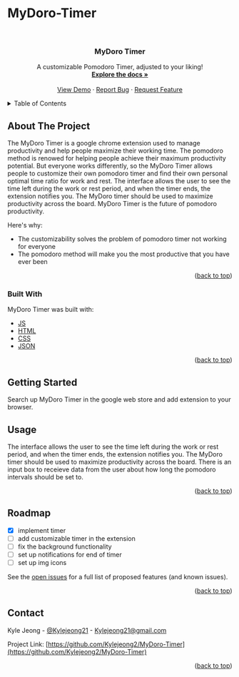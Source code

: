 # MyDoro-Timer
<div id="top"></div>
<!-- PROJECT LOGO -->
<br />
<div align="center">

  <h3 align="center">MyDoro Timer</h3>

  <p align="center">
    A customizable Pomodoro Timer, adjusted to your liking!
    <br />
    <a href="https://github.com/Kylejeong2/MyDoro-Timer"><strong>Explore the docs »</strong></a>
    <br />
    <br />
    <a href="https://github.com/Kylejeong2/MyDoro-Timer">View Demo</a>
    ·
    <a href="https://github.com/Kylejeong2/MyDoro-Timer/issues">Report Bug</a>
    ·
    <a href="https://github.com/Kylejeong2/MyDoro-Timer/issues">Request Feature</a>
  </p>
</div>


<!-- TABLE OF CONTENTS -->
<details>
  <summary>Table of Contents</summary>
  <ol>
    <li>
      <a href="#about-the-project">About The Project</a>
      <ul>
        <li><a href="#built-with">Built With</a></li>
      </ul>
    </li>
    <li>
      <a href="#getting-started">Getting Started</a>
      <ul>
        <li><a href="#prerequisites">Prerequisites</a></li>
        <li><a href="#installation">Installation</a></li>
      </ul>
    </li>
    <li><a href="#usage">Usage</a></li>
    <li><a href="#roadmap">Roadmap</a></li>
    <li><a href="#contact">Contact</a></li>
  </ol>
</details>



<!-- ABOUT THE PROJECT -->
## About The Project

The MyDoro Timer is a google chrome extension used to manage productivity and help people maximize their working time. The pomodoro method is renowed for helping people achieve their maximum productivity potential. But everyone works differently, so the MyDoro Timer allows people to customize their own pomodoro timer and find their own personal optimal time ratio for work and rest. 
The interface allows the user to see the time left during the work or rest period, and when the timer ends, the extension notifies you. The MyDoro timer should be used to maximize productivity across the board. MyDoro Timer is the future of pomodoro productivity. 


Here's why:
* The customizability solves the problem of pomodoro timer not working for everyone
* The pomodoro method will make you the most productive that you have ever been

<p align="right">(<a href="#top">back to top</a>)</p>


### Built With
MyDoro Timer was built with:

* [JS](https://www.javascript.com/)
* [HTML](https://developer.mozilla.org/en-US/docs/Web/HTML)
* [CSS](https://developer.mozilla.org/en-US/docs/Web/CSS)
* [JSON](https://www.json.org/json-en.html)

<p align="right">(<a href="#top">back to top</a>)</p>



<!-- GETTING STARTED -->
## Getting Started

Search up MyDoro Timer in the google web store and add extension to your browser. 


<!-- USAGE EXAMPLES -->
## Usage

The interface allows the user to see the time left during the work or rest period, and when the timer ends, the extension notifies you. The MyDoro timer should be used to maximize productivity across the board. There is an input box to receieve data from the user about how long the pomodoro intervals should be set to. 

<p align="right">(<a href="#top">back to top</a>)</p>



<!-- ROADMAP -->
## Roadmap

- [x] implement timer
- [ ] add customizable timer in the extension
- [ ] fix the background functionality
- [ ] set up notifications for end of timer 
- [ ] set up img icons

See the [open issues](https://github.com/Kylejeong2/MyDoro-Timer/issues) for a full list of proposed features (and known issues).


<p align="right">(<a href="#top">back to top</a>)</p>


<!-- CONTACT -->
## Contact

Kyle Jeong - [@Kylejeong21](https://twitter.com/kylejeong21) - Kylejeong21@gmail.com

Project Link: [https://github.com/Kylejeong2/MyDoro-Timer](https://github.com/Kylejeong2/MyDoro-Timer)


<p align="right">(<a href="#top">back to top</a>)</p>


[stars-url]: https://github.com/Kylejeong2/MyDoro-Timer/stargazers
[linkedin-shield]: https://img.shields.io/badge/-LinkedIn-black.svg?style=for-the-badge&logo=linkedin&colorB=555
[linkedin-url]: https://www.linkedin.com/in/kyle-jeong-971445205/
[product-screenshot]: images/screenshot.png

